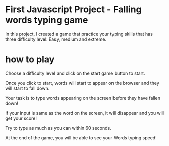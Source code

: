 # First Javascript Project - Falling words typing game

In this project, I created a game that practice your typing skills that has three difficulty level: Easy, medium and extreme.

# how to play

Choose a difficulty level and click on the start game button to start.

Once you click to start, words will start to appear on the browser and they will start to fall down.

Your task is to type words appearing on the screen before they have fallen down!

If your input is same as the word on the screen, it will disappear and you will get your score!

Try to type as much as you can within 60 seconds. 

At the end of the game, you will be able to see your Words typing speed!



